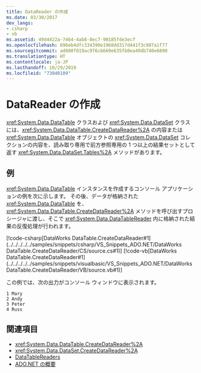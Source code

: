 ```yaml
---
title: DataReader の作成
ms.date: 03/30/2017
dev_langs:
- csharp
- vb
ms.assetid: 49d4422a-7464-4ab8-8ec7-90185fde3ecf
ms.openlocfilehash: 696eb4dfc334390e1968dd317d441f3c987a1f77
ms.sourcegitcommit: ad800f019ac976cb669e635fb0ea49db740e6890
ms.translationtype: HT
ms.contentlocale: ja-JP
ms.lasthandoff: 10/29/2019
ms.locfileid: "73040109"
---
```

# <a name="creating-a-datareader"></a>DataReader の作成
<xref:System.Data.DataTable> クラスおよび <xref:System.Data.DataSet> クラスには、<xref:System.Data.DataTable.CreateDataReader%2A> の内容または <xref:System.Data.DataTable> オブジェクトの <xref:System.Data.DataSet> コレクションの内容を、読み取り専用で前方参照専用の 1 つ以上の結果セットとして返す <xref:System.Data.DataSet.Tables%2A> メソッドがあります。  
  
## <a name="example"></a>例  
 <xref:System.Data.DataTable> インスタンスを作成するコンソール アプリケーションの例を次に示します。 その後、データが格納された <xref:System.Data.DataTable> を、<xref:System.Data.DataTable.CreateDataReader%2A> メソッドを呼び出すプロシージャに渡し、そこで <xref:System.Data.DataTableReader> 内に格納された結果の反復処理が行われます。  
  
 [!code-csharp[DataWorks DataTable.CreateDataReader#1](../../../../../samples/snippets/csharp/VS_Snippets_ADO.NET/DataWorks DataTable.CreateDataReader/CS/source.cs#1)]
 [!code-vb[DataWorks DataTable.CreateDataReader#1](../../../../../samples/snippets/visualbasic/VS_Snippets_ADO.NET/DataWorks DataTable.CreateDataReader/VB/source.vb#1)]  
  
 この例では、次の出力がコンソール ウィンドウに表示されます。  
  
```output  
1 Mary  
2 Andy  
3 Peter  
4 Russ  
```  
  
## <a name="see-also"></a>関連項目

- <xref:System.Data.DataTable.CreateDataReader%2A>
- <xref:System.Data.DataSet.CreateDataReader%2A>
- [DataTableReaders](datatablereaders.md)
- [ADO.NET の概要](../ado-net-overview.md)
